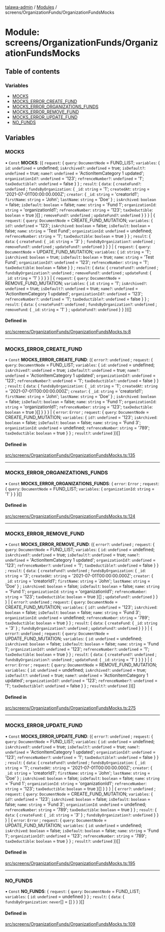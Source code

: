 [talawa-admin](../README.md) / [Modules](../modules.md) / screens/OrganizationFunds/OrganizationFundsMocks

# Module: screens/OrganizationFunds/OrganizationFundsMocks

## Table of contents

### Variables

- [MOCKS](screens_OrganizationFunds_OrganizationFundsMocks.md#mocks)
- [MOCKS\_ERROR\_CREATE\_FUND](screens_OrganizationFunds_OrganizationFundsMocks.md#mocks_error_create_fund)
- [MOCKS\_ERROR\_ORGANIZATIONS\_FUNDS](screens_OrganizationFunds_OrganizationFundsMocks.md#mocks_error_organizations_funds)
- [MOCKS\_ERROR\_REMOVE\_FUND](screens_OrganizationFunds_OrganizationFundsMocks.md#mocks_error_remove_fund)
- [MOCKS\_ERROR\_UPDATE\_FUND](screens_OrganizationFunds_OrganizationFundsMocks.md#mocks_error_update_fund)
- [NO\_FUNDS](screens_OrganizationFunds_OrganizationFundsMocks.md#no_funds)

## Variables

### MOCKS

• `Const` **MOCKS**: (\{ `request`: \{ `query`: `DocumentNode` = FUND\_LIST; `variables`: \{ `id`: `undefined` = undefined; `isArchived?`: `undefined` = true; `isDefault?`: `undefined` = true; `name?`: `undefined` = 'ActionItemCategory 1 updated'; `organizationId?`: `undefined` = '123'; `refrenceNumber?`: `undefined` = '1'; `taxDeductible?`: `undefined` = false \}  \} ; `result`: \{ `data`: \{ `createFund?`: `undefined` ; `fundsByOrganization`: \{ `_id`: `string` = '1'; `createdAt`: `string` = '2021-07-01T00:00:00.000Z'; `creator`: \{ `_id`: `string` = 'creatorId1'; `firstName`: `string` = 'John'; `lastName`: `string` = 'Doe' \} ; `isArchived`: `boolean` = false; `isDefault`: `boolean` = false; `name`: `string` = 'Fund 1'; `organizationId`: `string` = 'organizationId1'; `refrenceNumber`: `string` = '123'; `taxDeductible`: `boolean` = true \}[] ; `removeFund?`: `undefined` ; `updateFund?`: `undefined`  \}  \}  \} \| \{ `request`: \{ `query`: `DocumentNode` = CREATE\_FUND\_MUTATION; `variables`: \{ `id?`: `undefined` = '123'; `isArchived`: `boolean` = false; `isDefault`: `boolean` = false; `name`: `string` = 'Test Fund'; `organizationId`: `undefined` = undefined; `refrenceNumber`: `string` = '1'; `taxDeductible`: `boolean` = true \}  \} ; `result`: \{ `data`: \{ `createFund`: \{ `_id`: `string` = '3' \} ; `fundsByOrganization?`: `undefined` ; `removeFund?`: `undefined` ; `updateFund?`: `undefined`  \}  \}  \} \| \{ `request`: \{ `query`: `DocumentNode` = UPDATE\_FUND\_MUTATION; `variables`: \{ `id`: `string` = '1'; `isArchived`: `boolean` = true; `isDefault`: `boolean` = true; `name`: `string` = 'Test Fund'; `organizationId?`: `undefined` = '123'; `refrenceNumber`: `string` = '1'; `taxDeductible`: `boolean` = false \}  \} ; `result`: \{ `data`: \{ `createFund?`: `undefined` ; `fundsByOrganization?`: `undefined` ; `removeFund?`: `undefined` ; `updateFund`: \{ `_id`: `string` = '1' \}  \}  \}  \} \| \{ `request`: \{ `query`: `DocumentNode` = REMOVE\_FUND\_MUTATION; `variables`: \{ `id`: `string` = '1'; `isArchived?`: `undefined` = true; `isDefault?`: `undefined` = true; `name?`: `undefined` = 'ActionItemCategory 1 updated'; `organizationId?`: `undefined` = '123'; `refrenceNumber?`: `undefined` = '1'; `taxDeductible?`: `undefined` = false \}  \} ; `result`: \{ `data`: \{ `createFund?`: `undefined` ; `fundsByOrganization?`: `undefined` ; `removeFund`: \{ `_id`: `string` = '1' \} ; `updateFund?`: `undefined`  \}  \}  \})[]

#### Defined in

[src/screens/OrganizationFunds/OrganizationFundsMocks.ts:8](https://github.com/AmitSharma512/talawa-admin/blob/2da9090/src/screens/OrganizationFunds/OrganizationFundsMocks.ts#L8)

___

### MOCKS\_ERROR\_CREATE\_FUND

• `Const` **MOCKS\_ERROR\_CREATE\_FUND**: (\{ `error?`: `undefined` ; `request`: \{ `query`: `DocumentNode` = FUND\_LIST; `variables`: \{ `id`: `undefined` = undefined; `isArchived?`: `undefined` = true; `isDefault?`: `undefined` = true; `name?`: `undefined` = 'ActionItemCategory 1 updated'; `organizationId?`: `undefined` = '123'; `refrenceNumber?`: `undefined` = '1'; `taxDeductible?`: `undefined` = false \}  \} ; `result`: \{ `data`: \{ `fundsByOrganization`: \{ `_id`: `string` = '1'; `createdAt`: `string` = '2021-07-01T00:00:00.000Z'; `creator`: \{ `_id`: `string` = 'creatorId1'; `firstName`: `string` = 'John'; `lastName`: `string` = 'Doe' \} ; `isArchived`: `boolean` = false; `isDefault`: `boolean` = false; `name`: `string` = 'Fund 1'; `organizationId`: `string` = 'organizationId1'; `refrenceNumber`: `string` = '123'; `taxDeductible`: `boolean` = true \}[]  \}  \}  \} \| \{ `error`: `Error` ; `request`: \{ `query`: `DocumentNode` = CREATE\_FUND\_MUTATION; `variables`: \{ `id?`: `undefined` = '123'; `isArchived`: `boolean` = false; `isDefault`: `boolean` = false; `name`: `string` = 'Fund 3'; `organizationId`: `undefined` = undefined; `refrenceNumber`: `string` = '789'; `taxDeductible`: `boolean` = true \}  \} ; `result?`: `undefined`  \})[]

#### Defined in

[src/screens/OrganizationFunds/OrganizationFundsMocks.ts:135](https://github.com/AmitSharma512/talawa-admin/blob/2da9090/src/screens/OrganizationFunds/OrganizationFundsMocks.ts#L135)

___

### MOCKS\_ERROR\_ORGANIZATIONS\_FUNDS

• `Const` **MOCKS\_ERROR\_ORGANIZATIONS\_FUNDS**: \{ `error`: `Error` ; `request`: \{ `query`: `DocumentNode` = FUND\_LIST; `variables`: \{ `organizationId`: `string` = '1' \}  \}  \}[]

#### Defined in

[src/screens/OrganizationFunds/OrganizationFundsMocks.ts:124](https://github.com/AmitSharma512/talawa-admin/blob/2da9090/src/screens/OrganizationFunds/OrganizationFundsMocks.ts#L124)

___

### MOCKS\_ERROR\_REMOVE\_FUND

• `Const` **MOCKS\_ERROR\_REMOVE\_FUND**: (\{ `error?`: `undefined` ; `request`: \{ `query`: `DocumentNode` = FUND\_LIST; `variables`: \{ `id`: `undefined` = undefined; `isArchived?`: `undefined` = true; `isDefault?`: `undefined` = true; `name?`: `undefined` = 'ActionItemCategory 1 updated'; `organizationId?`: `undefined` = '123'; `refrenceNumber?`: `undefined` = '1'; `taxDeductible?`: `undefined` = false \}  \} ; `result`: \{ `data`: \{ `createFund?`: `undefined` ; `fundsByOrganization`: \{ `_id`: `string` = '3'; `createdAt`: `string` = '2021-07-01T00:00:00.000Z'; `creator`: \{ `_id`: `string` = 'creatorId1'; `firstName`: `string` = 'John'; `lastName`: `string` = 'Doe' \} ; `isArchived`: `boolean` = false; `isDefault`: `boolean` = false; `name`: `string` = 'Fund 1'; `organizationId`: `string` = 'organizationId1'; `refrenceNumber`: `string` = '123'; `taxDeductible`: `boolean` = true \}[] ; `updateFund?`: `undefined`  \}  \}  \} \| \{ `error?`: `undefined` ; `request`: \{ `query`: `DocumentNode` = CREATE\_FUND\_MUTATION; `variables`: \{ `id?`: `undefined` = '123'; `isArchived`: `boolean` = false; `isDefault`: `boolean` = false; `name`: `string` = 'Fund 3'; `organizationId`: `undefined` = undefined; `refrenceNumber`: `string` = '789'; `taxDeductible`: `boolean` = true \}  \} ; `result`: \{ `data`: \{ `createFund`: \{ `_id`: `string` = '3' \} ; `fundsByOrganization?`: `undefined` ; `updateFund?`: `undefined`  \}  \}  \} \| \{ `error?`: `undefined` ; `request`: \{ `query`: `DocumentNode` = UPDATE\_FUND\_MUTATION; `variables`: \{ `id`: `undefined` = undefined; `isArchived`: `boolean` = false; `isDefault`: `boolean` = false; `name`: `string` = 'Fund 1'; `organizationId?`: `undefined` = '123'; `refrenceNumber?`: `undefined` = '1'; `taxDeductible`: `boolean` = true \}  \} ; `result`: \{ `data`: \{ `createFund?`: `undefined` ; `fundsByOrganization?`: `undefined` ; `updateFund`: \{ `_id`: `string` = '1' \}  \}  \}  \} \| \{ `error`: `Error` ; `request`: \{ `query`: `DocumentNode` = REMOVE\_FUND\_MUTATION; `variables`: \{ `id`: `undefined` = undefined; `isArchived?`: `undefined` = true; `isDefault?`: `undefined` = true; `name?`: `undefined` = 'ActionItemCategory 1 updated'; `organizationId?`: `undefined` = '123'; `refrenceNumber?`: `undefined` = '1'; `taxDeductible?`: `undefined` = false \}  \} ; `result?`: `undefined`  \})[]

#### Defined in

[src/screens/OrganizationFunds/OrganizationFundsMocks.ts:275](https://github.com/AmitSharma512/talawa-admin/blob/2da9090/src/screens/OrganizationFunds/OrganizationFundsMocks.ts#L275)

___

### MOCKS\_ERROR\_UPDATE\_FUND

• `Const` **MOCKS\_ERROR\_UPDATE\_FUND**: (\{ `error?`: `undefined` ; `request`: \{ `query`: `DocumentNode` = FUND\_LIST; `variables`: \{ `id`: `undefined` = undefined; `isArchived?`: `undefined` = true; `isDefault?`: `undefined` = true; `name?`: `undefined` = 'ActionItemCategory 1 updated'; `organizationId?`: `undefined` = '123'; `refrenceNumber?`: `undefined` = '1'; `taxDeductible?`: `undefined` = false \}  \} ; `result`: \{ `data`: \{ `createFund?`: `undefined` ; `fundsByOrganization`: \{ `_id`: `string` = '1'; `createdAt`: `string` = '2021-07-01T00:00:00.000Z'; `creator`: \{ `_id`: `string` = 'creatorId1'; `firstName`: `string` = 'John'; `lastName`: `string` = 'Doe' \} ; `isArchived`: `boolean` = false; `isDefault`: `boolean` = false; `name`: `string` = 'Fund 1'; `organizationId`: `string` = 'organizationId1'; `refrenceNumber`: `string` = '123'; `taxDeductible`: `boolean` = true \}[]  \}  \}  \} \| \{ `error?`: `undefined` ; `request`: \{ `query`: `DocumentNode` = CREATE\_FUND\_MUTATION; `variables`: \{ `id?`: `undefined` = '123'; `isArchived`: `boolean` = false; `isDefault`: `boolean` = false; `name`: `string` = 'Fund 3'; `organizationId`: `undefined` = undefined; `refrenceNumber`: `string` = '789'; `taxDeductible`: `boolean` = true \}  \} ; `result`: \{ `data`: \{ `createFund`: \{ `_id`: `string` = '3' \} ; `fundsByOrganization?`: `undefined`  \}  \}  \} \| \{ `error`: `Error` ; `request`: \{ `query`: `DocumentNode` = UPDATE\_FUND\_MUTATION; `variables`: \{ `id`: `undefined` = undefined; `isArchived`: `boolean` = false; `isDefault`: `boolean` = false; `name`: `string` = 'Fund 1'; `organizationId?`: `undefined` = '123'; `refrenceNumber`: `string` = '789'; `taxDeductible`: `boolean` = true \}  \} ; `result?`: `undefined`  \})[]

#### Defined in

[src/screens/OrganizationFunds/OrganizationFundsMocks.ts:195](https://github.com/AmitSharma512/talawa-admin/blob/2da9090/src/screens/OrganizationFunds/OrganizationFundsMocks.ts#L195)

___

### NO\_FUNDS

• `Const` **NO\_FUNDS**: \{ `request`: \{ `query`: `DocumentNode` = FUND\_LIST; `variables`: \{ `id`: `undefined` = undefined \}  \} ; `result`: \{ `data`: \{ `fundsByOrganization`: `never`[] = [] \}  \}  \}[]

#### Defined in

[src/screens/OrganizationFunds/OrganizationFundsMocks.ts:109](https://github.com/AmitSharma512/talawa-admin/blob/2da9090/src/screens/OrganizationFunds/OrganizationFundsMocks.ts#L109)

